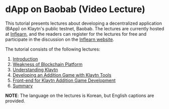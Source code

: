 # dApp on Baobab \(Video Lecture\) <a id="dapp-on-baobab-video-lecture"></a>

This tutorial presents lectures about developing a decentralized application \(BApp\) on Klaytn's public testnet, Baobab. The lectures are currently hosted at [Inflearn](https://www.inflearn.com/course/%ED%81%B4%EB%A0%88%EC%9D%B4%ED%8A%BC), and the readers can register for the lectures for free and participate in the discussion on the [Inflearn website](https://www.inflearn.com/course/%ED%81%B4%EB%A0%88%EC%9D%B4%ED%8A%BC).

The tutorial consists of the following lectures:

1. [Introduction](1.-introduction.md)
2. [Weakness of Blockchain Platform](2.-weakness-of-blockchain-platform.md)
3. [Understanding Klaytn](3.-understanding-klaytn.md)
4. [Developing an Addition Game with Klaytn Tools](4.-developing-an-addition-game-with-klaytn-tools.md)
5. [Front-end for Klaytn Addition Game Development](5.-front-end-for-klaytn-addition-game-development.md)
6. [Summary](6.-summary.md)

**NOTE**: The language on the lectures is Korean, but English captions are provided.

